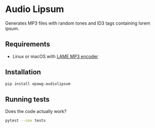# Audio Lipsum

Generates MP3 files with random tones and ID3 tags containing lorem ipsum.

## Requirements

- Linux or macOS with [LAME MP3 encoder](https://sourceforge.net/projects/lame/files/lame/)

## Installation

```sh
pip install opawg-audiolipsum
```

## Running tests

Does the code actually work?

```sh
pytest --cov tests
```
